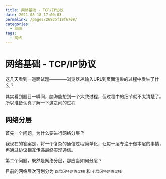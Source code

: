 ```yaml
---
title: 网络基础 - TCP/IP协议
date: 2021-08-18 17:00:03
permalink: /pages/26935f19f6708/
categories:
  - 网络
tags:
  - 网络
---
```


# 网络基础 - TCP/IP协议


这几天看到一道面试题————浏览器从输入URL到页面渲染的过程中发生了什么？

其实看到题目一瞬间，脑海能想到一个大致过程，但过程中的细节就不太清楚了。所以准备认真了解一下这之间的过程

## 网络分层
首先一个问题，为什么要进行网络分层？

我现在的答案是，将一个复杂的通信过程简单化，让每一层专注于做本层的事情，再通过协议相互传递最终实现通信。

第二个问题，既然是网络分层，那应当如何分层？

目前的网络层次可划分为 `四层因特网协议栈` 和 `七层因特网协议栈`